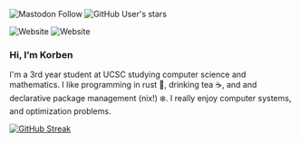 ![Mastodon Follow](https://img.shields.io/mastodon/follow/111241682444252760?domain=https%3A%2F%2Fmstdn.social)
![GitHub User's stars](https://img.shields.io/github/stars/korbexmachina)

![Website](https://img.shields.io/website?url=https%3A%2F%2Fkorbexmachina.com&up_message=online&down_message=offline&style=for-the-badge&logo=htmx)
![Website](https://img.shields.io/website?url=https%3A%2F%2Fblog.korbexmachina.com&up_message=online&down_message=offline&style=for-the-badge&logo=rss&label=blog)

### Hi, I’m Korben

I'm a 3rd year student at UCSC studying computer science and mathematics.
I like programming in rust 🦀, drinking tea ☕, and and declarative package management (nix!) ❄️.
I really enjoy computer systems, and optimization problems.

[![GitHub Streak](https://streak-stats.demolab.com?user=korbexmachina&theme=catppuccin-mocha&hide_border=true)](https://git.io/streak-stats)
